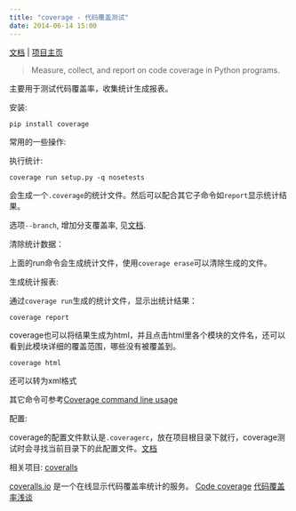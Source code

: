 ```yaml
---
title: "coverage - 代码覆盖测试"
date: 2014-06-14 15:00
---
```


[文档](http://nedbatchelder.com/code/coverage/) | [项目主页](https://pypi.python.org/pypi/coverage)

> Measure, collect, and report on code coverage in Python programs.

主要用于测试代码覆盖率，收集统计生成报表。

安装:

	pip install coverage


常用的一些操作:

执行统计:

	coverage run setup.py -q nosetests

会生成一个`.coverage`的统计文件。然后可以配合其它子命令如`report`显示统计结果。

选项`--branch`, 增加分支覆盖率, 见[文档](http://nedbatchelder.com/code/coverage/branch.html#branch).

清除统计数据：

上面的run命令会生成统计文件，使用`coverage erase`可以清除生成的文件。

生成统计报表:

通过`coverage run`生成的统计文件，显示出统计结果：

	coverage report

coverage也可以将结果生成为html，并且点击html里各个模块的文件名，还可以看到此模块详细的覆盖范围，哪些没有被覆盖到。

	coverage html

还可以转为xml格式

其它命令可参考[Coverage command line usage](http://nedbatchelder.com/code/coverage/cmd.html#cmd)

配置:

coverage的配置文件默认是`.coveragerc`，放在项目根目录下就行，coverage测试时会寻找当前目录下的此配置文件。[文档](http://nedbatchelder.com/code/coverage/config.html#config)

相关项目: [coveralls](https://github.com/coagulant/coveralls-python)

[coveralls.io](https://github.com/coagulant/coveralls-python) 是一个在线显示代码覆盖率统计的服务。
[Code coverage](http://en.wikipedia.org/wiki/Code_coverage)
[代码覆盖率浅谈](http://www.cnblogs.com/coderzh/archive/2009/03/29/1424344.html)
